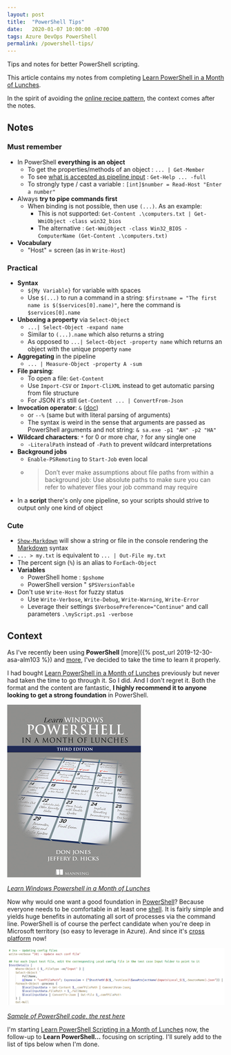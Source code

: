 ```yaml
---
layout: post
title:  "PowerShell Tips"
date:   2020-01-07 10:00:00 -0700
tags: Azure DevOps PowerShell
permalink: /powershell-tips/
---
```


Tips and notes for better PowerShell scripting.

<!--more-->

This article contains my notes from completing [Learn PowerShell in a Month of Lunches](https://www.manning.com/books/learn-windows-powershell-in-a-month-of-lunches-third-edition).

In the spirit of avoiding the [online recipe pattern](https://www.theguardian.com/food/2019/feb/23/do-online-recipes-come-with-too-much-backstory-its-all-part-of-the-joy-of-food), the context comes after the notes.

## Notes

### Must remember

- In PowerShell **everything is an object**
  - To get the properties/methods of an object : `... | Get-Member`
  - To see [what is accepted as pipeline input](https://docs.microsoft.com/en-us/powershell/module/microsoft.powershell.core/about/about_pipelines?view=powershell-7#methods-of-accepting-pipeline-input) : `Get-Help ... -full`
  - To strongly type / cast a variable : `[int]$number = Read-Host "Enter a number"`
- Always **try to pipe commands first**
  - When binding is not possible, then use `(...)`. As an example:
    - This is not supported: `Get-Content .\computers.txt | Get-WmiObject -class win32_bios`
    - The alternative : `Get-WmiObject -class Win32_BIOS -ComputerName (Get-Content .\computers.txt)`
- **Vocabulary**
  - "Host" = screen (as in `Write-Host`)

### Practical

- **Syntax**
  - `${My Variable}` for variable with spaces
  - Use `$(...)` to run a command in a string: `$firstname = "The first name is $($services[0].name)"`, here the command is `$services[0].name`
- **Unboxing a property** via `Select-Object`
  - `...| Select-Object -expand name`
  - Similar to `(...).name` which also returns a string
  - As opposed to `...| Select-Object -property name` which returns an object with the unique property `name`
- **Aggregating** in the pipeline
  - `... | Measure-Object -property A -sum`
- **File parsing**:
  - To open a file: `Get-Content`
  - Use `Import-CSV` or `Import-CliXML` instead to get automatic parsing from file structure
  - For JSON it's still `Get-Content ... | ConvertFrom-Json`
- **Invocation operator**: `&` ([doc](https://docs.microsoft.com/en-us/powershell/module/microsoft.powershell.core/about/about_operators?view=powershell-7#call-operator-))
  - or `--%` (same but with literal parsing of arguments)
  - The syntax is weird in the sense that arguments are passed as PowerShell arguments and not string: `& sa.exe -p1 "AH" -p2 "HA"`
- **Wildcard characters**: `*` for 0 or more char, `?` for any single one
  - `-LiteralPath` instead of `-Path` to prevent wildcard interpretations
- **Background jobs**
  - `Enable-PSRemoting` to `Start-Job` even local
  - >Don’t ever make assumptions about file paths from within a background job: Use absolute paths to make sure you can refer to whatever files your job command may require
- In a **script** there's only one pipeline, so your scripts should strive to output only one kind of object

### Cute

- [`Show-Markdown`](https://docs.microsoft.com/en-us/powershell/module/microsoft.powershell.utility/show-markdown?view=powershell-7) will show a string or file in the console rendering the [Markdown](https://github.com/adam-p/markdown-here/wiki/Markdown-Cheatsheet) syntax
- `... > my.txt` is equivalent to  `... | Out-File my.txt`
- The percent sign (`%`) is an alias to `ForEach-Object`
- **Variables**
  - PowerShell home : `$pshome`
  - PowerShell version " `$PSVersionTable`
- Don't use `Write-Host` for fuzzy status
  - Use `Write-Verbose`, `Write-Debug`, `Write-Warning`, `Write-Error`
  - Leverage their settings `$VerbosePreference="Continue"` and call parameters `.\myScript.ps1 -verbose`

## Context

As I've recently been using **PowerShell** [more]({% post_url 2019-12-30-asa-alm103 %}) and [more](https://github.com/Fleid/asa.unittest), I've decided to take the time to learn it properly.

I had bought [Learn PowerShell in a Month of Lunches](https://www.manning.com/books/learn-windows-powershell-in-a-month-of-lunches-third-edition) previously but never had taken the time to go through it. So I did. And I don't regret it. Both the format and the content are fantastic, **I highly recommend it to anyone looking to get a strong foundation** in PowerShell.

![Cover of Learn Windows Powershell in a Month of Lunches](https://github.com/Fleid/fleid.github.io/blob/master/_posts/202002_powershell_tips/cover1.png?raw=true)

*[Learn Windows Powershell in a Month of Lunches](https://www.manning.com/books/learn-windows-powershell-in-a-month-of-lunches-third-edition)*

Now why would one want a good foundation in [PowerShell](https://docs.microsoft.com/en-us/powershell/)? Because everyone needs to be comfortable in at least one [shell](https://en.wikipedia.org/wiki/Shell_%28computing%29). It is fairly simple and yields huge benefits in automating all sort of processes via the command line. PowerShell is of course the perfect candidate when you're deep in Microsoft territory (so easy to leverage in Azure). And since it's [cross platform](https://github.com/powershell/powershell) now!

![Sample of PowerShell code - look at me flexing my mad](https://github.com/Fleid/fleid.github.io/blob/master/_posts/202002_powershell_tips/ps_sample.png?raw=true)

*[Sample of PowerShell code, the rest here](https://github.com/Fleid/asa.unittest/blob/master/unittest/2_act/unittest_prun.ps1)*

I'm starting [Learn PowerShell Scripting in a Month of Lunches](https://www.manning.c8om/books/learn-powershell-scripting-in-a-month-of-lunches) now, the follow-up to **Learn PowerShell...** focusing on scripting. I'll surely add to the list of tips below when I'm done.
